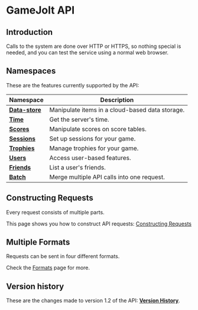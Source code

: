 # GameJolt API

## Introduction

Calls to the system are done over HTTP or HTTPS, so nothing special is needed, and you can test the service using a normal web browser.

## Namespaces

These are the features currently supported by the API:

| Namespace                                                      | Description                                     |
| -------------------------------------------------------------- | ----------------------------------------------- |
| [**Data-store**](https://gamejolt.com/game-api/doc/data-store) | Manipulate items in a cloud-based data storage. |
| [**Time**](https://gamejolt.com/game-api/doc/time)             | Get the server's time.                          |
| [**Scores**](https://gamejolt.com/game-api/doc/scores)         | Manipulate scores on score tables.              |
| [**Sessions**](https://gamejolt.com/game-api/doc/sessions)     | Set up sessions for your game.                  |
| [**Trophies**](https://gamejolt.com/game-api/doc/trophies)     | Manage trophies for your game.                  |
| [**Users**](https://gamejolt.com/game-api/doc/users)           | Access user-based features.                     |
| [**Friends**](/friends/index.md)                               | List a user's friends.                          |
| [**Batch**](https://gamejolt.com/game-api/doc/batch)           | Merge multiple API calls into one request.      |

## Constructing Requests

Every request consists of multiple parts.

This page shows you how to construct API requests: [Constructing Requests](https://gamejolt.com/game-api/doc/game-api/doc/construction)

## Multiple Formats

Requests can be sent in four different formats.

Check the [Formats](https://gamejolt.com/game-api/doc/game-api/doc/formats) page for more.

## Version history

These are the changes made to version 1.2 of the API: [**Version History**](https://gamejolt.com/game-api/doc/game-api/doc/version-history).
